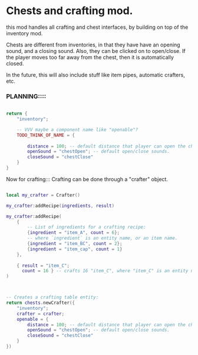 
# Chests and crafting mod.

this mod handles all crafting and chest interfaces, by 
building on top of the inventory mod.

Chests are different from inventories, in that they have have an opening sound,
and a closing sound.
Also, they can be clicked on to open/close.
If the player moves too far away from the chest, then it is automatically closed.


In the future, this will also include stuff like item pipes,
automatic crafters, etc.



### PLANNING::::
```lua

return {
    "inventory";

    -- VVV maybe a component name like "openable"?
    TODO_THINK_OF_NAME = {
        
        distance = 100; -- default distance that player can open the chest from
        openSound = "chestOpen"; -- default open/close sounds.
        closeSound = "chestClose"
    }
}

```



Now for crafting:::
Crafting can be done through a "crafter" object.
```lua

local my_crafter = Crafter()

my_crafter:addRecipe(ingredients, result)

my_crafter:addRecipe(
    {
        -- List of ingredients for a crafting recipe:
        {ingredient = "item_A", count = 6}; 
        -- where `ingredient` is an entity name, or an item name.
        {ingredient = "item_BC", count = 2};
        {ingredient = "item_cap", count = 1}
    },
    
    { result = "item_C";
      count = 16 } -- crafts 16 "item_C", where "item_C" is an entity name.
)



-- Creates a crafting table entity:
return chests.newCrafter({
    "inventory";
    crafter = crafter;
    openable = {
        distance = 100; -- default distance that player can open the chest from
        openSound = "chestOpen"; -- default open/close sounds.
        closeSound = "chestClose"
    }
})








```
